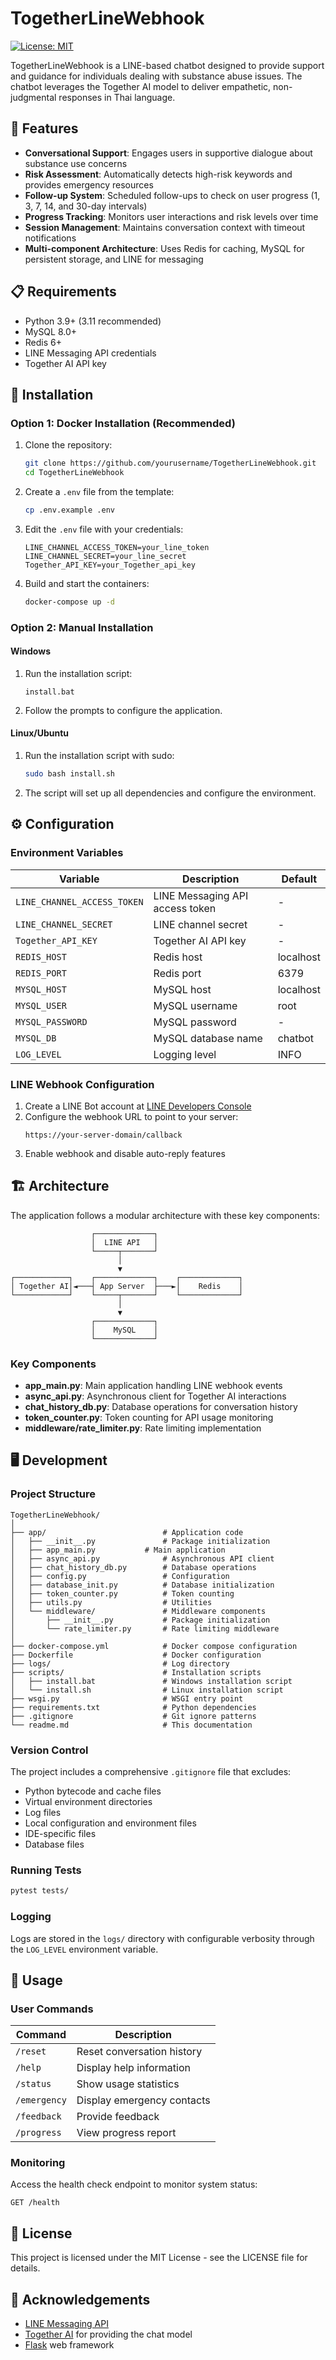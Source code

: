 # TogetherLineWebhook

[![License: MIT](https://img.shields.io/badge/License-MIT-yellow.svg)](https://opensource.org/licenses/MIT)

TogetherLineWebhook is a LINE-based chatbot designed to provide support and guidance for individuals dealing with substance abuse issues. The chatbot leverages the Together AI model to deliver empathetic, non-judgmental responses in Thai language.

## 🌟 Features

- **Conversational Support**: Engages users in supportive dialogue about substance use concerns
- **Risk Assessment**: Automatically detects high-risk keywords and provides emergency resources
- **Follow-up System**: Scheduled follow-ups to check on user progress (1, 3, 7, 14, and 30-day intervals)
- **Progress Tracking**: Monitors user interactions and risk levels over time
- **Session Management**: Maintains conversation context with timeout notifications
- **Multi-component Architecture**: Uses Redis for caching, MySQL for persistent storage, and LINE for messaging

## 📋 Requirements

- Python 3.9+ (3.11 recommended)
- MySQL 8.0+
- Redis 6+
- LINE Messaging API credentials
- Together AI API key

## 🚀 Installation

### Option 1: Docker Installation (Recommended)

1. Clone the repository:
   ```bash
   git clone https://github.com/yourusername/TogetherLineWebhook.git
   cd TogetherLineWebhook
   ```

2. Create a `.env` file from the template:
   ```bash
   cp .env.example .env
   ```

3. Edit the `.env` file with your credentials:
   ```
   LINE_CHANNEL_ACCESS_TOKEN=your_line_token
   LINE_CHANNEL_SECRET=your_line_secret
   Together_API_KEY=your_Together_api_key
   ```

4. Build and start the containers:
   ```bash
   docker-compose up -d
   ```

### Option 2: Manual Installation

#### Windows

1. Run the installation script:
   ```
   install.bat
   ```

2. Follow the prompts to configure the application.

#### Linux/Ubuntu

1. Run the installation script with sudo:
   ```bash
   sudo bash install.sh
   ```

2. The script will set up all dependencies and configure the environment.

## ⚙️ Configuration

### Environment Variables

| Variable | Description | Default |
|----------|-------------|---------|
| `LINE_CHANNEL_ACCESS_TOKEN` | LINE Messaging API access token | - |
| `LINE_CHANNEL_SECRET` | LINE channel secret | - |
| `Together_API_KEY` | Together AI API key | - |
| `REDIS_HOST` | Redis host | localhost |
| `REDIS_PORT` | Redis port | 6379 |
| `MYSQL_HOST` | MySQL host | localhost |
| `MYSQL_USER` | MySQL username | root |
| `MYSQL_PASSWORD` | MySQL password | - |
| `MYSQL_DB` | MySQL database name | chatbot |
| `LOG_LEVEL` | Logging level | INFO |

### LINE Webhook Configuration

1. Create a LINE Bot account at [LINE Developers Console](https://developers.line.biz/)
2. Configure the webhook URL to point to your server:
   ```
   https://your-server-domain/callback
   ```
3. Enable webhook and disable auto-reply features

## 🏗️ Architecture

The application follows a modular architecture with these key components:

```
                  ┌─────────────┐
                  │  LINE API   │
                  └─────┬───────┘
                        │
                        ▼
┌────────────┐    ┌─────────────┐    ┌─────────────┐
│ Together AI│◄───┤ App Server  ├───►│    Redis    │
└────────────┘    └─────┬───────┘    └─────────────┘
                        │
                        ▼
                  ┌─────────────┐
                  │    MySQL    │
                  └─────────────┘
```

### Key Components

- **app_main.py**: Main application handling LINE webhook events
- **async_api.py**: Asynchronous client for Together AI interactions
- **chat_history_db.py**: Database operations for conversation history
- **token_counter.py**: Token counting for API usage monitoring
- **middleware/rate_limiter.py**: Rate limiting implementation

## 🖥️ Development

### Project Structure

```
TogetherLineWebhook/
│
├── app/                          # Application code
│   ├── __init__.py               # Package initialization
│   ├── app_main.py           # Main application
│   ├── async_api.py              # Asynchronous API client
│   ├── chat_history_db.py        # Database operations
│   ├── config.py                 # Configuration
│   ├── database_init.py          # Database initialization
│   ├── token_counter.py          # Token counting
│   ├── utils.py                  # Utilities
│   └── middleware/               # Middleware components
│       ├── __init__.py           # Package initialization
│       └── rate_limiter.py       # Rate limiting middleware
│
├── docker-compose.yml            # Docker compose configuration
├── Dockerfile                    # Docker configuration
├── logs/                         # Log directory
├── scripts/                      # Installation scripts
│   ├── install.bat               # Windows installation script
│   └── install.sh                # Linux installation script
├── wsgi.py                       # WSGI entry point
├── requirements.txt              # Python dependencies
├── .gitignore                    # Git ignore patterns
└── readme.md                     # This documentation
```

### Version Control

The project includes a comprehensive `.gitignore` file that excludes:
- Python bytecode and cache files
- Virtual environment directories
- Log files
- Local configuration and environment files
- IDE-specific files
- Database files

### Running Tests

```bash
pytest tests/
```

### Logging

Logs are stored in the `logs/` directory with configurable verbosity through the `LOG_LEVEL` environment variable.

## 📱 Usage

### User Commands

| Command | Description |
|---------|-------------|
| `/reset` | Reset conversation history |
| `/help` | Display help information |
| `/status` | Show usage statistics |
| `/emergency` | Display emergency contacts |
| `/feedback` | Provide feedback |
| `/progress` | View progress report |

### Monitoring

Access the health check endpoint to monitor system status:
```
GET /health
```

## 📄 License

This project is licensed under the MIT License - see the LICENSE file for details.

## 🙏 Acknowledgements

- [LINE Messaging API](https://developers.line.biz/en/docs/messaging-api/)
- [Together AI](https://Together.com/) for providing the chat model
- [Flask](https://flask.palletsprojects.com/) web framework
